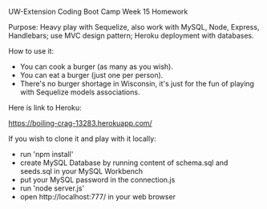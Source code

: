 UW-Extension Coding Boot Camp Week 15 Homework

Purpose: Heavy play with Sequelize, also work with MySQL, Node, Express, Handlebars; use MVC design pattern; Heroku deployment with databases.

How to use it: 
* You can cook a burger (as many as you wish). 
* You can eat a burger (just one per person).
* There's no burger shortage in Wisconsin, it's just for the fun of playing with Sequelize models associations.

Here is link to Heroku:

https://boiling-crag-13283.herokuapp.com/

If you wish to clone it and play with it locally:

* run 'npm install'
* create MySQL Database by running content of schema.sql and seeds.sql in your MySQL Workbench
* put your MySQL password in the connection.js
* run 'node server.js'
* open http://localhost:777/ in your web browser